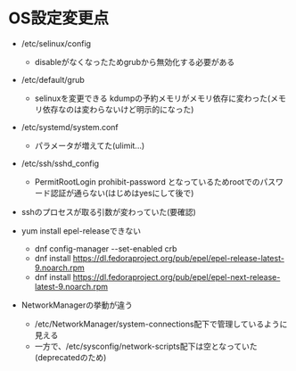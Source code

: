 # OS設定変更点
- /etc/selinux/config
  - disableがなくなったためgrubから無効化する必要がある
- /etc/default/grub
  - selinuxを変更できる kdumpの予約メモリがメモリ依存に変わった(メモリ依存なのは変わらないけど明示的になった)
- /etc/systemd/system.conf
  - パラメータが増えてた(ulimit...)
- /etc/ssh/sshd_config
  - PermitRootLogin prohibit-password となっているためrootでのパスワード認証が通らない(はじめはyesにして後で)
- sshのプロセスが取る引数が変わっていた(要確認)
- yum install epel-releaseできない
  - dnf config-manager --set-enabled crb
  - dnf install https://dl.fedoraproject.org/pub/epel/epel-release-latest-9.noarch.rpm
  - dnf install https://dl.fedoraproject.org/pub/epel/epel-next-release-latest-9.noarch.rpm

- NetworkManagerの挙動が違う
  - /etc/NetworkManager/system-connections配下で管理しているように見える
  - 一方で、/etc/sysconfig/network-scripts配下は空となっていた(deprecatedのため)
